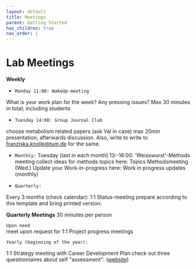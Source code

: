 ```yaml
---
layout: default
title: Meetings
parent: Getting Started
has_children: true
nav_order: 1
---
```


# Lab Meetings

**Weekly** 

- ``Monday 11:00: WakeUp-meeting`` 

What is your work plan for the week? 
Any pressing issues? 
Max 30 minutes in total; including students 

 

- ``Tuesday 14:00: Group Journal Club`` 

choose metabolism related papers (ask Val in case) 
max 20min presentation, afterwards discussion. Also, write to write to  <franziska.knolle@tum.de> for the same.

 

- ``Monthly:`` 
Tuesday (last in each month) 13:-16:00: 'Weisswurst'-Methods meeting  collect ideas for methods topics here: Topics Methodsmeeting (Wed.) 
Update your Work-in-progress here: Work in progress updates (monthly) 

 

 
- ``Quarterly:`` 

Every 3 months (check calendar): 1:1 Status-meeting prepare according to this template and bring printed version: 

**Quarterly Meetings** 
30 minutes per person 

  

``Upon need``  
meet upon request for 1:1 Project progress meetings 

  

``Yearly (beginning of the year):``  

1:1 Strategy meeting with Career Development Plan 
check out three questionnaires about self "assessment":  ([website](https://myidp.sciencecareers.org/)) 
